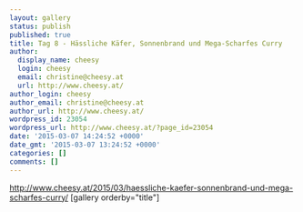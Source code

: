 ```yaml
---
layout: gallery
status: publish
published: true
title: Tag 8 - Hässliche Käfer, Sonnenbrand und Mega-Scharfes Curry
author:
  display_name: cheesy
  login: cheesy
  email: christine@cheesy.at
  url: http://www.cheesy.at/
author_login: cheesy
author_email: christine@cheesy.at
author_url: http://www.cheesy.at/
wordpress_id: 23054
wordpress_url: http://www.cheesy.at/?page_id=23054
date: '2015-03-07 14:24:52 +0000'
date_gmt: '2015-03-07 13:24:52 +0000'
categories: []
comments: []
---
```

http://www.cheesy.at/2015/03/haessliche-kaefer-sonnenbrand-und-mega-scharfes-curry/
[gallery orderby="title"]
